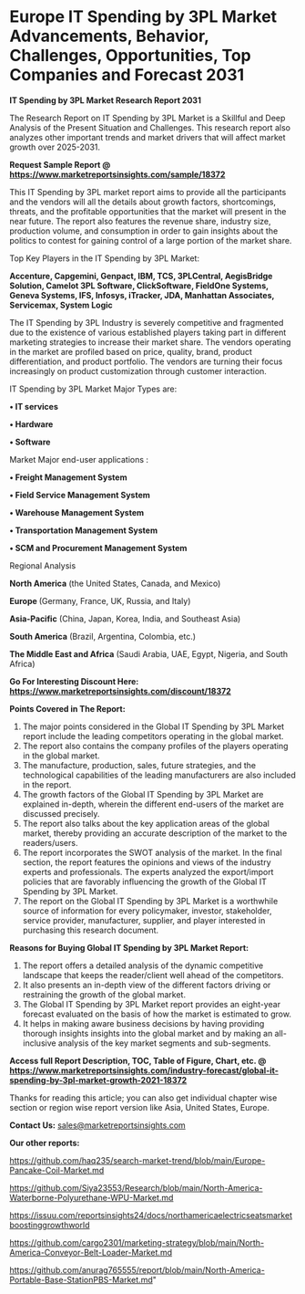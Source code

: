 # Europe IT Spending by 3PL Market Advancements, Behavior, Challenges, Opportunities, Top Companies and Forecast 2031

<strong>IT Spending by 3PL Market Research Report 2031</strong>

The Research Report on IT Spending by 3PL Market is a Skillful and Deep Analysis of the Present Situation and Challenges. This research report also analyzes other important trends and market drivers that will affect market growth over 2025-2031.

<strong>Request Sample Report @ <a href=https://www.marketreportsinsights.com/sample/18372>https://www.marketreportsinsights.com/sample/18372</a></strong>

This IT Spending by 3PL market report aims to provide all the participants and the vendors will all the details about growth factors, shortcomings, threats, and the profitable opportunities that the market will present in the near future. The report also features the revenue share, industry size, production volume, and consumption in order to gain insights about the politics to contest for gaining control of a large portion of the market share.

Top Key Players in the IT Spending by 3PL Market:

<strong>Accenture, Capgemini, Genpact, IBM, TCS, 3PLCentral, AegisBridge Solution, Camelot 3PL Software, ClickSoftware, FieldOne Systems, Geneva Systems, IFS, Infosys, iTracker, JDA, Manhattan Associates, Servicemax, System Logic</strong>

The IT Spending by 3PL Industry is severely competitive and fragmented due to the existence of various established players taking part in different marketing strategies to increase their market share. The vendors operating in the market are profiled based on price, quality, brand, product differentiation, and product portfolio. The vendors are turning their focus increasingly on product customization through customer interaction.

IT Spending by 3PL Market Major Types are:

<strong>• IT services

• Hardware

• Software</strong>

Market Major end-user applications :

<strong>• Freight Management System

• Field Service Management System

• Warehouse Management System

• Transportation Management System

• SCM and Procurement Management System</strong>

Regional Analysis

</u><strong><b>North America</b></strong> (the United States, Canada, and Mexico)

<strong><b>Europe </b></strong>(Germany, France, UK, Russia, and Italy)

<strong><b>Asia-Pacific</b></strong> (China, Japan, Korea, India, and Southeast Asia)

<strong><b>South America</b></strong> (Brazil, Argentina, Colombia, etc.)

<strong><b>The Middle East and Africa</b></strong> (Saudi Arabia, UAE, Egypt, Nigeria, and South Africa)

<strong>Go For Interesting Discount Here: <a href=https://www.marketreportsinsights.com/discount/18372>https://www.marketreportsinsights.com/discount/18372</a></strong>

<strong>Points Covered in The Report:</strong>
<ol>
  <li>The major points considered in the Global IT Spending by 3PL Market report include the leading competitors operating in the global market.</li>
  <li>The report also contains the company profiles of the players operating in the global market.</li>
  <li>The manufacture, production, sales, future strategies, and the technological capabilities of the leading manufacturers are also included in the report.</li>
  <li>The growth factors of the Global IT Spending by 3PL Market are explained in-depth, wherein the different end-users of the market are discussed precisely.</li>
  <li>The report also talks about the key application areas of the global market, thereby providing an accurate description of the market to the readers/users.</li>
  <li>The report incorporates the SWOT analysis of the market. In the final section, the report features the opinions and views of the industry experts and professionals. The experts analyzed the export/import policies that are favorably influencing the growth of the Global IT Spending by 3PL Market.</li>
  <li>The report on the Global IT Spending by 3PL Market is a worthwhile source of information for every policymaker, investor, stakeholder, service provider, manufacturer, supplier, and player interested in purchasing this research document.</li>
</ol>
<strong>Reasons for Buying Global IT Spending by 3PL Market Report:</strong>

<ol>
  <li>The report offers a detailed analysis of the dynamic competitive landscape that keeps the reader/client well ahead of the competitors.</li>
  <li>It also presents an in-depth view of the different factors driving or restraining the growth of the global market.</li>
  <li>The Global IT Spending by 3PL Market report provides an eight-year forecast evaluated on the basis of how the market is estimated to grow.</li>
  <li>It helps in making aware business decisions by having providing thorough insights insights into the global market and by making an all-inclusive analysis of the key market segments and sub-segments.</li>
</ol>
<strong>Access full Report Description, TOC, Table of Figure, Chart, etc. @ <a href=https://www.marketreportsinsights.com/industry-forecast/global-it-spending-by-3pl-market-growth-2021-18372>https://www.marketreportsinsights.com/industry-forecast/global-it-spending-by-3pl-market-growth-2021-18372</a></strong>


Thanks for reading this article; you can also get individual chapter wise section or region wise report version like Asia, United States, Europe.

<strong>Contact Us:</strong>
sales@marketreportsinsights.com

<strong>Our other reports:</strong>

<a href=https://github.com/haq235/search-market-trend/blob/main/Europe-Pancake-Coil-Market.md>https://github.com/haq235/search-market-trend/blob/main/Europe-Pancake-Coil-Market.md</a>

<a href=https://github.com/Siya23553/Research/blob/main/North-America-Waterborne-Polyurethane-WPU-Market.md>https://github.com/Siya23553/Research/blob/main/North-America-Waterborne-Polyurethane-WPU-Market.md</a>

<a href=https://issuu.com/reportsinsights24/docs/northamericaelectricseatsmarketboostinggrowthworld>https://issuu.com/reportsinsights24/docs/northamericaelectricseatsmarketboostinggrowthworld</a>

<a href=https://github.com/cargo2301/marketing-strategy/blob/main/North-America-Conveyor-Belt-Loader-Market.md>https://github.com/cargo2301/marketing-strategy/blob/main/North-America-Conveyor-Belt-Loader-Market.md</a>

<a href=https://github.com/anurag765555/report/blob/main/North-America-Portable-Base-StationPBS-Market.md>https://github.com/anurag765555/report/blob/main/North-America-Portable-Base-StationPBS-Market.md</a>"
